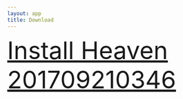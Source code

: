 ```yaml
---
layout: app
title: Download
---
```

<!DOCTYPE HTML>
<html>
  <head>
    <title>{ page.title }</title>
    <link rel="stylesheet" href="https://unpkg.com/purecss@1.0.0/build/pure-min.css" integrity="sha384-nn4HPE8lTHyVtfCBi5yW9d20FjT8BJwUXyWZT9InLYax14RDjBj46LmSztkmNP9w" crossorigin="anonymous">
    <script src="https://use.fontawesome.com/2e049170ee.js"></script>
  </head>
  <body class="container">
    <div class="pure-g">
      <div class="pure-u-1-1" style="font-size: 4em">
        <a class="pure-button-primary" href="itms-services://?action=download-manifest&url=https%3A%2F%2Flitsungyisigono.github.io%2FTestScript%2F201709210346.plist"><i class="fa fa-download" aria-hidden="true"></i>Install Heaven 201709210346</a>
      </div>
    </div>
  </body>
</html>